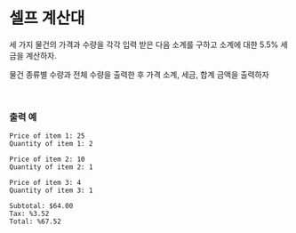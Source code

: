 # 셀프 계산대

세 가지 물건의 가격과 수량을 각각 입력 받은 다음 소계를 구하고 소계에 대한 5.5% 세금을 계산하자.

물건 종류별 수량과 전체 수량을 출력한 후 가격 소계, 세금, 합계 금액을 출력하자

<br>

### 출력 예
```
Price of item 1: 25
Quantity of item 1: 2

Price of item 2: 10
Quantity of item 2: 1

Price of item 3: 4
Quantity of item 3: 1

Subtotal: $64.00
Tax: %3.52
Total: %67.52
```



